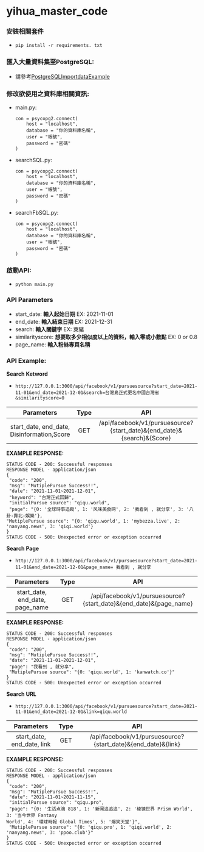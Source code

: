 # yihua_master_code
### 安裝相關套件
* ```pip install -r requirements. txt```

### 匯入大量資料集至PostgreSQL:
* 請參考[PostgreSQLImportdataExample](https://github.com/jerry7776112/yihua_master_code/tree/main/PostgreSQLImportdataExample "link")

### 修改欲使用之資料庫相關資訊:
* main.py: 
    ```
    con = psycopg2.connect(
        host = "localhost", 
        database = "你的資料庫名稱", 
        user = "帳號", 
        password = "密碼"
    )
    ```
* searchSQL.py: 
    ```
    con = psycopg2.connect(
        host = "localhost", 
        database = "你的資料庫名稱", 
        user = "帳號", 
        password = "密碼"
    )
    ```
* searchFbSQL.py: 
    ```
    con = psycopg2.connect(
        host = "localhost", 
        database = "你的資料庫名稱", 
        user = "帳號", 
        password = "密碼"
    )
    ```
### 啟動API:
* ``` python main.py ```

### API Parameters
* start_date: **輸入起始日期**  EX: 2021-11-01
* end_date: **輸入結束日期** EX: 2021-12-31
* search: **輸入關鍵字** EX: 萊豬
* similarityscore: **想要取多少相似度以上的資料，輸入零或小數點** EX: 0 or 0.8
* page_name: **輸入粉絲專頁名稱**

### API Example:
**Search Ketword**
* ``` http://127.0.0.1:3000/api/facebook/v1/pursuesource?start_date=2021-11-01&end_date=2021-12-01&search=台灣島正式更名中國台灣省&similarityscore=0 ```

| Parameters | Type| API |
|:-------:|:-----:|:------:|
| start_date, end_date, Disinformation,Score   |  GET  |/api/facebook/v1/pursuesource?{start_date}&{end_date}&{search}&{Score} |

**EXAMPLE RESPONSE:**
```
STATUS CODE - 200: Successful responses
RESPONSE MODEL - application/json
{
 "code": "200",
 "msg": "MutiplePursue Success!!",
 "date": "2021-11-01~2021-12-01",
 "keyword": "台灣正式回歸",
 "initialPursue source": "qiqu.world",
 "page": "{0: '全球時事追蹤', 1: '风味美食网', 2: '我看到 , 就分享', 3: '八卦-靠北-娛樂'},
"MutiplePursue source": "{0: 'qiqu.world', 1: 'mybezza.live', 2: 'nanyang.news', 3: 'qiqi.world'}
}
STATUS CODE - 500: Unexpected error or exception occurred
```
**Search Page**
* ``` http://127.0.0.1:3000/api/facebook/v1/pursuesource?start_date=2021-11-01&end_date=2021-12-01&page_name= 我看到 , 就分享 ```

| Parameters | Type| API |
|:-------:|:-----:|:------:|
| start_date, end_date, page_name   |  GET  |/api/facebook/v1/pursuesource?{start_date}&{end_date}&{page_name} |

**EXAMPLE RESPONSE:**
```
STATUS CODE - 200: Successful responses
RESPONSE MODEL - application/json
{
 "code": "200",
 "msg": "MutiplePursue Success!!",
 "date": "2021-11-01~2021-12-01",
 "page": "我看到 , 就分享",
 "MutiplePursue source": "{0: 'qiqu.world', 1: 'kanwatch.co'}"
}
STATUS CODE - 500: Unexpected error or exception occurred
```
**Search URL**
* ``` http://127.0.0.1:3000/api/facebook/v1/pursuesource?start_date=2021-11-01&end_date=2021-12-01&link=qiqu.world ```

| Parameters | Type| API |
|:-------:|:-----:|:------:|
| start_date, end_date, link   |  GET  |/api/facebook/v1/pursuesource?{start_date}&{end_date}&{link} |

**EXAMPLE RESPONSE:**
```
STATUS CODE - 200: Successful responses
RESPONSE MODEL - application/json
{
 "code": "200",
 "msg": "MutiplePursue Success!!",
 "date": "2021-11-01~2021-11-15",
 "initialPursue source": "qiqu.pro",
 "page": "{0: '生活点滴 818', 1: '新闻追追追', 2: '棱镜世界 Prism World', 3: '当今世界 Fantasy 
World', 4: '環球時報 Global Times', 5: '爆笑天堂'}",
 "MutiplePursue source": "{0: 'qiqu.pro', 1: 'qiqi.world', 2: 'nanyang.news', 3: 'ppoo.club'}"
}
STATUS CODE - 500: Unexpected error or exception occurred
```
